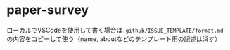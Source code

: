 # paper-survey

ローカルでVSCodeを使用して書く場合は`.github/ISSUE_TEMPLATE/format.md`の内容をコピーして使う（name, aboutなどのテンプレート用の記述は消す）